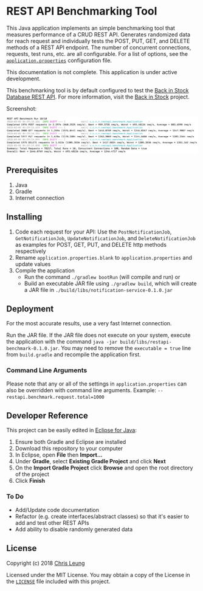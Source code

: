 # REST API Benchmarking Tool

This Java application implements an simple benchmarking tool that measures performance of a CRUD REST API. Generates randomized data for reach request and individually tests the POST, PUT, GET, and DELETE methods of a REST API endpoint. The number of concurrent connections, requests, test runs, etc. are all configurable. For a list of options, see the [`application.properties`](src/main/resources/application.properties.blank) configuration file.

This documentation is not complete. This application is under active development.

This benchmarking tool is by default configured to test the [Back in Stock Database REST API](https://github.com/chrislzm/BackInStock/tree/master/RestApi). For more information, visit the [Back in Stock](https://github.com/chrislzm/BackInStock) project. 

Screenshot:

![REST API Benchmarking Tool Screenshot](doc/screenshot.png "REST API Benchmarking Tool Screenshot")

## Prerequisites

1. Java
2. Gradle
3. Internet connection

## Installing

1. Code each request for your API: Use the `PostNotificationJob`,  `GetNotificationJob`, `UpdateNotificationJob`, and `DeleteNotificationJob` as examples for POST, GET, PUT, and DELETE http methods respectively
2. Rename `application.properties.blank` to `application.properties` and update values
3. Compile the application
    * Run the command `./gradlew bootRun` (will compile and run) or
    * Build an executable JAR file using `./gradlew build`, which will create a JAR file in `./build/libs/notification-service-0.1.0.jar`

## Deployment

For the most accurate results, use a very fast Internet connection.

Run the JAR file. If the JAR file does not execute on your system, execute the application with the command `java -jar build/libs/restapi-benchmark-0.1.0.jar`. You may need to remove the `executable = true` line from `build.gradle` and recompile the application first.

### Command Line Arguments

Please note that any or all of the settings in `application.properties` can also be overridden with command line arguments. Example: `--restapi.benchmark.request.total=1000`

## Developer Reference

This project can be easily edited in [Eclipse for Java](http://www.eclipse.org/downloads/eclipse-packages/):
1. Ensure both Gradle and Eclipse are installed
2. Download this repository to your computer
3. In Eclipse, open **File** then **Import...**
4. Under **Gradle**, select **Existing Gradle Project** and click **Next** 
5. On the **Import Gradle Project** click **Browse** and open the root directory of the project
6. Click **Finish**

### To Do
* Add/Update code documentation
* Refactor (e.g. create interfaces/abstract classes) so that it's easier to add and test other REST APIs
* Add ability to disable randomly generated data

## License

Copyright (c) 2018 [Chris Leung](https://github.com/chrislzm)

Licensed under the MIT License. You may obtain a copy of the License in the [`LICENSE`](LICENSE) file included with this project.
